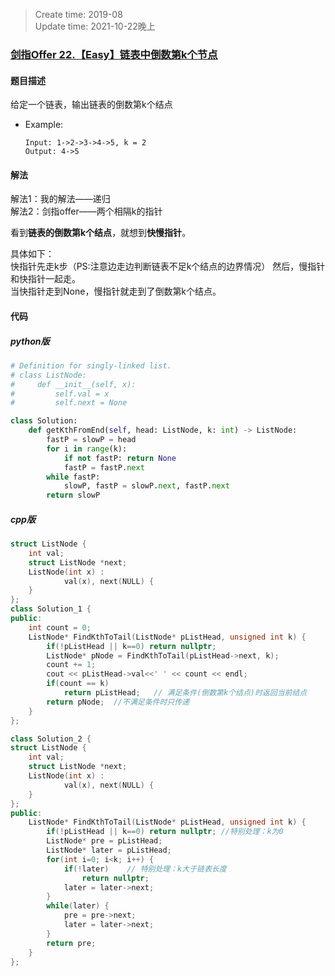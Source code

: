 > Create time: 2019-08  
> Update time: 2021-10-22晚上

### [剑指Offer 22.【Easy】链表中倒数第k个节点](https://leetcode-cn.com/problems/lian-biao-zhong-dao-shu-di-kge-jie-dian-lcof/)
#### 题目描述
给定一个链表，输出链表的倒数第k个结点

- Example:
    ```
    Input: 1->2->3->4->5, k = 2
    Output: 4->5
    ```  

#### 解法
解法1：我的解法——递归  
解法2：剑指offer——两个相隔k的指针  

看到**链表的倒数第k个结点**，就想到**快慢指针**。  

具体如下：  
快指针先走k步（PS:注意边走边判断链表不足k个结点的边界情况）
然后，慢指针和快指针一起走。  
当快指针走到None，慢指针就走到了倒数第k个结点。
#### 代码
##### python版
```python
# Definition for singly-linked list.
# class ListNode:
#     def __init__(self, x):
#         self.val = x
#         self.next = None

class Solution:
    def getKthFromEnd(self, head: ListNode, k: int) -> ListNode:
        fastP = slowP = head
        for i in range(k):
            if not fastP: return None
            fastP = fastP.next
        while fastP:
            slowP, fastP = slowP.next, fastP.next
        return slowP
```

##### cpp版
```cpp
struct ListNode {
	int val;
	struct ListNode *next;
	ListNode(int x) :
			val(x), next(NULL) {
	}
};
class Solution_1 {
public:
    int count = 0;
    ListNode* FindKthToTail(ListNode* pListHead, unsigned int k) {
        if(!pListHead || k==0) return nullptr;
        ListNode* pNode = FindKthToTail(pListHead->next, k);
        count += 1;
        cout << pListHead->val<<' ' << count << endl;
        if(count == k)
            return pListHead;   // 满足条件(倒数第k个结点)时返回当前结点
        return pNode;  //不满足条件时只传递
    }
};
```

```cpp
class Solution_2 {
struct ListNode {
	int val;
	struct ListNode *next;
	ListNode(int x) :
			val(x), next(NULL) {
	}
};
public:
    ListNode* FindKthToTail(ListNode* pListHead, unsigned int k) {
        if(!pListHead || k==0) return nullptr; //特别处理：k为0
        ListNode* pre = pListHead;
        ListNode* later = pListHead;
        for(int i=0; i<k; i++) {
            if(!later)    // 特别处理：k大于链表长度
                return nullptr;
            later = later->next;
        }
        while(later) {
            pre = pre->next;
            later = later->next;
        }
        return pre;
    }
};
```